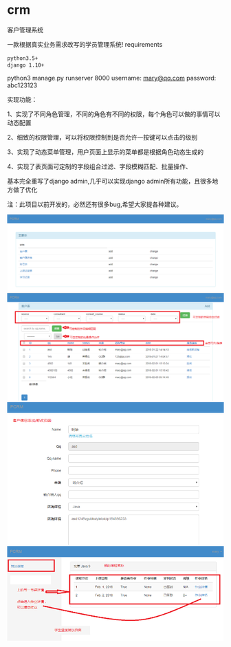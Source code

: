 # crm
客户管理系统

一款根据真实业务需求改写的学员管理系统!
requirements

    python3.5+
    django 1.10+

python3 manage.py runserver 8000
username: mary@qq.com password: abc123123

实现功能：

1、实现了不同角色管理，不同的角色有不同的权限，每个角色可以做的事情可以动态配置

2、细致的权限管理，可以将权限控制到是否允许一按键可以点击的级别

3、实现了动态菜单管理，用户页面上显示的菜单都是根据角色动态生成的

4、实现了表页面可定制的字段组合过滤、字段模糊匹配、批量操作、

基本完全重写了django admin,几乎可以实现django admin所有功能，且很多地方做了优化

注：此项目以前开发的，必然还有很多bug,希望大家提各种建议。

![](https://github.com/xiaotang11/crm/blob/master/33.PNG) 
![](https://github.com/xiaotang11/crm/blob/master/22.PNG)
![](https://github.com/xiaotang11/crm/blob/master/44.PNG)
![](https://github.com/xiaotang11/crm/blob/master/11.PNG)


